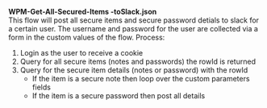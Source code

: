 **WPM-Get-All-Secured-Items -toSlack.json**<br>
This flow will post all secure items and secure password detials to slack for a certain user. The username and password for the user are collected via a form in the custom values of the flow.
Process:
1. Login as the user to receive a cookie
2. Query for all secure items (notes and passwords) the rowId is returned
3. Query for the secure item details (notes or password) with the rowId
     - If the item is a secure note then loop over the custom parameters fields
     - If the item is a secure password then post all details
